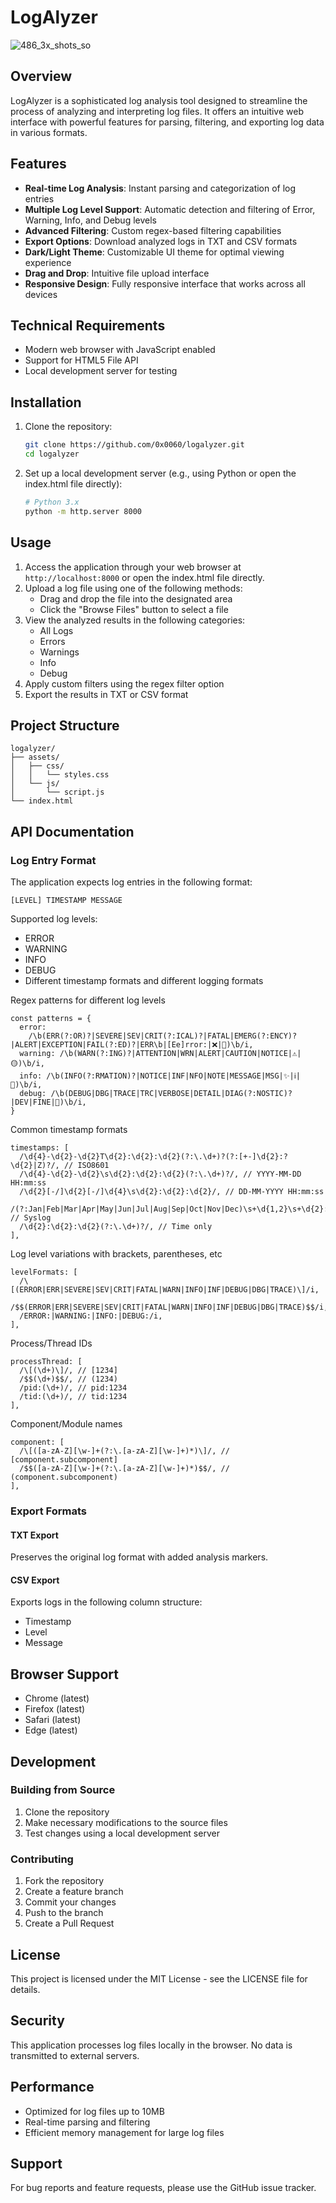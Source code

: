 # LogAlyzer

![486_3x_shots_so](https://github.com/user-attachments/assets/0a44c2d7-bc69-452b-8878-57e2c02bdee7)

## Overview

LogAlyzer is a sophisticated log analysis tool designed to streamline the process of analyzing and interpreting log files. It offers an intuitive web interface with powerful features for parsing, filtering, and exporting log data in various formats.

## Features

- **Real-time Log Analysis**: Instant parsing and categorization of log entries
- **Multiple Log Level Support**: Automatic detection and filtering of Error, Warning, Info, and Debug levels
- **Advanced Filtering**: Custom regex-based filtering capabilities
- **Export Options**: Download analyzed logs in TXT and CSV formats
- **Dark/Light Theme**: Customizable UI theme for optimal viewing experience
- **Drag and Drop**: Intuitive file upload interface
- **Responsive Design**: Fully responsive interface that works across all devices

## Technical Requirements

- Modern web browser with JavaScript enabled
- Support for HTML5 File API
- Local development server for testing

## Installation

1. Clone the repository:
   ```bash
   git clone https://github.com/0x0060/logalyzer.git
   cd logalyzer
   ```

2. Set up a local development server (e.g., using Python or open the index.html file directly):
   ```bash
   # Python 3.x
   python -m http.server 8000
   ```

## Usage

1. Access the application through your web browser at `http://localhost:8000` or open the index.html file directly.
2. Upload a log file using one of the following methods:
   - Drag and drop the file into the designated area
   - Click the "Browse Files" button to select a file
3. View the analyzed results in the following categories:
   - All Logs
   - Errors
   - Warnings
   - Info
   - Debug
4. Apply custom filters using the regex filter option
5. Export the results in TXT or CSV format

## Project Structure

```
logalyzer/
├── assets/
│   ├── css/
│   │   └── styles.css
│   └── js/
│       └── script.js
└── index.html
```

## API Documentation

### Log Entry Format

The application expects log entries in the following format:
```
[LEVEL] TIMESTAMP MESSAGE
```

Supported log levels:
- ERROR
- WARNING
- INFO
- DEBUG
- Different timestamp formats and different logging formats


Regex patterns for different log levels
```
const patterns = {
  error:
    /\b(ERR(?:OR)?|SEVERE|SEV|CRIT(?:ICAL)?|FATAL|EMERG(?:ENCY)?|ALERT|EXCEPTION|FAIL(?:ED)?|ERR\b|[Ee]rror:|❌|🔴)\b/i,
  warning: /\b(WARN(?:ING)?|ATTENTION|WRN|ALERT|CAUTION|NOTICE|⚠️|🟡)\b/i,
  info: /\b(INFO(?:RMATION)?|NOTICE|INF|NFO|NOTE|MESSAGE|MSG|✨|ℹ️|🔵)\b/i,
  debug: /\b(DEBUG|DBG|TRACE|TRC|VERBOSE|DETAIL|DIAG(?:NOSTIC)?|DEV|FINE|🐛)\b/i,
}
```

Common timestamp formats
```
timestamps: [
  /\d{4}-\d{2}-\d{2}T\d{2}:\d{2}:\d{2}(?:\.\d+)?(?:[+-]\d{2}:?\d{2}|Z)?/, // ISO8601
  /\d{4}-\d{2}-\d{2}\s\d{2}:\d{2}:\d{2}(?:\.\d+)?/, // YYYY-MM-DD HH:mm:ss
  /\d{2}[-/]\d{2}[-/]\d{4}\s\d{2}:\d{2}:\d{2}/, // DD-MM-YYYY HH:mm:ss
  /(?:Jan|Feb|Mar|Apr|May|Jun|Jul|Aug|Sep|Oct|Nov|Dec)\s+\d{1,2}\s+\d{2}:\d{2}:\d{2}/, // Syslog
  /\d{2}:\d{2}:\d{2}(?:\.\d+)?/, // Time only
],
```

Log level variations with brackets, parentheses, etc
```
levelFormats: [
  /\[(ERROR|ERR|SEVERE|SEV|CRIT|FATAL|WARN|INFO|INF|DEBUG|DBG|TRACE)\]/i,
  /$$(ERROR|ERR|SEVERE|SEV|CRIT|FATAL|WARN|INFO|INF|DEBUG|DBG|TRACE)$$/i,
  /ERROR:|WARNING:|INFO:|DEBUG:/i,
],
```

Process/Thread IDs
```
processThread: [
  /\[(\d+)\]/, // [1234]
  /$$(\d+)$$/, // (1234)
  /pid:(\d+)/, // pid:1234
  /tid:(\d+)/, // tid:1234
],
```

Component/Module names
```
component: [
  /\[([a-zA-Z][\w-]+(?:\.[a-zA-Z][\w-]+)*)\]/, // [component.subcomponent]
  /$$([a-zA-Z][\w-]+(?:\.[a-zA-Z][\w-]+)*)$$/, // (component.subcomponent)
],
```

### Export Formats

#### TXT Export
Preserves the original log format with added analysis markers.

#### CSV Export
Exports logs in the following column structure:
- Timestamp
- Level
- Message

## Browser Support

- Chrome (latest)
- Firefox (latest)
- Safari (latest)
- Edge (latest)

## Development

### Building from Source

1. Clone the repository
2. Make necessary modifications to the source files
3. Test changes using a local development server

### Contributing

1. Fork the repository
2. Create a feature branch
3. Commit your changes
4. Push to the branch
5. Create a Pull Request

## License

This project is licensed under the MIT License - see the LICENSE file for details.

## Security

This application processes log files locally in the browser. No data is transmitted to external servers.

## Performance

- Optimized for log files up to 10MB
- Real-time parsing and filtering
- Efficient memory management for large log files

## Support

For bug reports and feature requests, please use the GitHub issue tracker.
